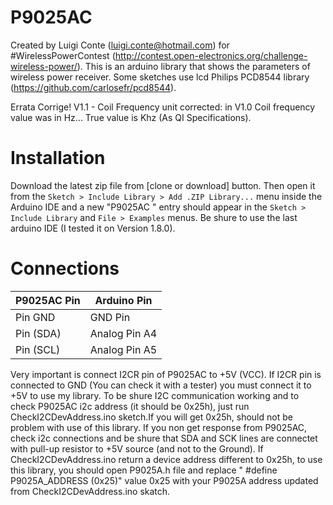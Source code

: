 # P9025AC
Created by Luigi Conte (luigi.conte@hotmail.com) for #WirelessPowerContest (http://contest.open-electronics.org/challenge-wireless-power/).
This is an arduino library that shows the parameters of wireless power receiver.
Some sketches use lcd Philips PCD8544 library (https://github.com/carlosefr/pcd8544).

Errata Corrige! V1.1 - Coil Frequency unit corrected: in V1.0 Coil frequency value was in Hz... True value is Khz (As QI Specifications).

Installation
============

Download the latest zip file from [clone or download] button. Then open it from the `Sketch > Include Library > Add .ZIP Library...` menu inside the Arduino IDE and a new "P9025AC
" entry should appear in the `Sketch > Include Library` and `File > Examples` menus.
Be shure to use the last arduino IDE (I tested it on Version 1.8.0).

Connections
===========

P9025AC Pin       | Arduino Pin
------------------|------------
Pin GND           | GND Pin
Pin (SDA)         | Analog Pin A4
Pin (SCL)         | Analog Pin A5

Very important is connect I2CR pin of P9025AC to +5V (VCC). If I2CR pin is connected to GND (You can check it with a tester) you must connect it to +5V to use my library.
To be shure I2C communication working and to check P9025AC i2c address (it should be 0x25h), just run CheckI2CDevAddress.ino sketch.If you will get 0x25h, should not be problem with use of this library.
If you non get response from P9025AC, check i2c connections and be shure that SDA and SCK lines are connectet with pull-up resistor to +5V source (and not to the Ground).
If CheckI2CDevAddress.ino return a device address different to 0x25h, to use this library, you should open P9025A.h file and replace " #define P9025A_ADDRESS (0x25)" value 0x25 with your P9025A address updated from CheckI2CDevAddress.ino skatch.
